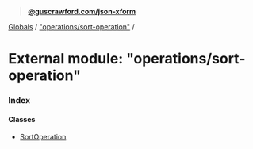 > **[@guscrawford.com/json-xform](../README.md)**

[Globals](../globals.md) / ["operations/sort-operation"](_operations_sort_operation_.md) /

# External module: "operations/sort-operation"

### Index

#### Classes

* [SortOperation](../classes/_operations_sort_operation_.sortoperation.md)